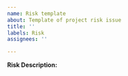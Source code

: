 ```yaml
---
name: Risk template
about: Template of project risk issue
title: ''
labels: Risk
assignees: ''

---
```


**Risk Description:**
